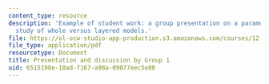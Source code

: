 ```yaml
---
content_type: resource
description: 'Example of student work: a group presentation on a parameterized convection
  study of whole versus layered models.'
file: https://ol-ocw-studio-app-production.s3.amazonaws.com/courses/12-570-seminar-in-geophysics-thermal-and-chemical-evolution-of-the-earth-spring-2005/6515198e10adf167a98a09077eec5e80_150205_group1.pdf
file_type: application/pdf
resourcetype: Document
title: Presentation and discussion by Group 1
uid: 6515198e-10ad-f167-a98a-09077eec5e80
---
```

